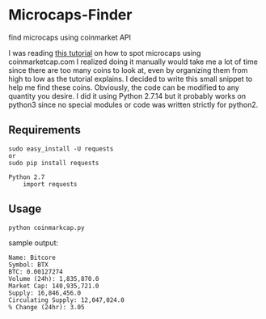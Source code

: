 # Microcaps-Finder
find microcaps using coinmarket API

I was reading [this tutorial]( https://medium.com/@daytradernik/picking-out-microcaps-101-2215a5782691) on how to spot microcaps using coinmarketcap.com I realized doing it manually would take me a lot of time since there are too many coins to look at, even by organizing them from high to low as the tutorial explains. I decided to write this small snippet to help me find these coins. Obviously, the code can be modified to any quantity you desire. I did it using Python 2.7.14 but it probably works on python3 since no special modules or code was written strictly for python2.

## Requirements

    sudo easy_install -U requests
    or 
    sudo pip install requests
    
    Python 2.7
        import requests


## Usage

    python coinmarkcap.py
    
sample output:

```
Name: Bitcore
Symbol: BTX
BTC: 0.00127274
Volume (24h): 1,835,870.0
Market Cap: 140,935,721.0
Supply: 16,846,456.0
Circulating Supply: 12,047,024.0
% Change (24hr): 3.05
```
